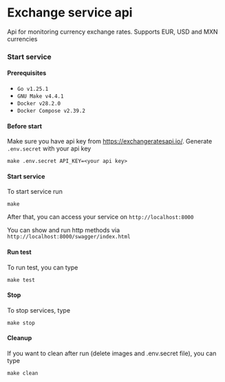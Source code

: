 # Exchange service api

Api for monitoring currency exchange rates. Supports EUR, USD and MXN currencies

### Start service

#### Prerequisites

- `Go v1.25.1`
- `GNU Make v4.4.1`
- `Docker v28.2.0`
- `Docker Compose v2.39.2`
#### Before start

Make sure you have api key from https://exchangeratesapi.io/. Generate `.env.secret` with your api key

```
make .env.secret API_KEY=<your api key>
```

#### Start service

To start service run

```
make
```

After that, you can access your service on `http://localhost:8000`

You can show and run http methods via `http://localhost:8000/swagger/index.html` 
#### Run test

To run test, you can type

```
make test
```

#### Stop

To stop services, type

```
make stop
```
#### Cleanup

If you want to clean after run (delete images and .env.secret file), you can type

```
make clean
```
